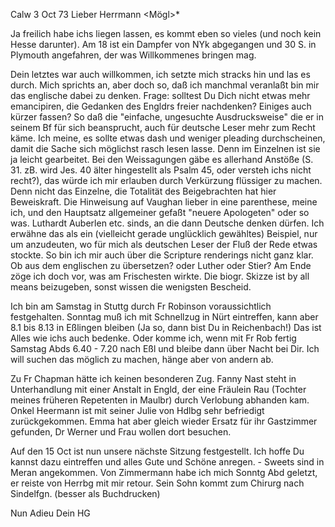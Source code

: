 Calw 3 Oct 73
Lieber Herrmann <Mögl>*

Ja freilich habe ichs liegen lassen, es kommt eben so vieles (und noch kein Hesse darunter). Am 18 ist ein Dampfer von NYk abgegangen und 30 S. in Plymouth angefahren, der was Willkommenes bringen mag.

Dein letztes war auch willkommen, ich setzte mich stracks hin und las es durch. Mich sprichts an, aber doch so, daß ich manchmal veranlaßt bin mir das englische dabei zu denken. Frage: solltest Du Dich nicht etwas mehr emancipiren, die Gedanken des Engldrs freier nachdenken? Einiges auch kürzer fassen? So daß die "einfache, ungesuchte Ausdrucksweise" die er in seinem Bf für sich beansprucht, auch für deutsche Leser mehr zum Recht käme. Ich meine, es sollte etwas dash und weniger pleading durchscheinen, damit die Sache sich möglichst rasch lesen lasse. Denn im Einzelnen ist sie ja leicht gearbeitet. Bei den Weissagungen gäbe es allerhand Anstöße (S. 31. zB. wird Jes. 40 älter hingestellt als Psalm 45, oder versteh ichs nicht recht?), das würde ich mir erlauben durch Verkürzung flüssiger zu machen. Denn nicht das Einzelne, die Totalität des Beigebrachten hat hier Beweiskraft. Die Hinweisung auf Vaughan lieber in eine parenthese, meine ich, und den Hauptsatz allgemeiner gefaßt "neuere Apologeten" oder so was. Luthardt Auberlen etc. sinds, an die dann Deutsche denken dürfen. Ich erwähne das als ein (vielleicht gerade unglücklich gewähltes) Beispiel, nur um anzudeuten, wo für mich als deutschen Leser der Fluß der Rede etwas stockte. So bin ich mir auch über die Scripture renderings nicht ganz klar. Ob aus dem englischen zu übersetzen? oder Luther oder Stier? Am Ende zöge ich doch vor, was am Frischesten wirkte. Die biogr. Skizze ist by all means beizugeben, sonst wissen die wenigsten Bescheid.

Ich bin am Samstag in Stuttg durch Fr Robinson voraussichtlich festgehalten. Sonntag muß ich mit Schnellzug in Nürt eintreffen, kann aber 8.1 bis 8.13 in Eßlingen bleiben (Ja so, dann bist Du in Reichenbach!) Das ist Alles wie ichs auch bedenke. Oder komme ich, wenn mit Fr Rob fertig Samstag Abds 6.40 - 7.20 nach Eßl und bleibe dann über Nacht bei Dir. Ich will suchen das möglich zu machen, hänge aber von andern ab.

Zu Fr Chapman hätte ich keinen besonderen Zug. Fanny Nast steht in Unterhandlung mit einer Anstalt in Engld, der eine Fräulein Rau (Tochter meines früheren Repetenten in Maulbr) durch Verlobung abhanden kam. 
Onkel Heermann ist mit seiner Julie von Hdlbg sehr befriedigt zurückgekommen. Emma hat aber gleich wieder Ersatz für ihr Gastzimmer gefunden, Dr Werner und Frau wollen dort besuchen.

Auf den 15 Oct ist nun unsere nächste Sitzung festgestellt. Ich hoffe Du kannst dazu eintreffen und alles Gute und Schöne anregen. - Sweets sind in Meran angekommen. Von Zimmermann habe ich mich Sonntg Abd geletzt, er reiste von Herrbg mit mir retour. Sein Sohn kommt zum Chirurg nach Sindelfgn. (besser als Buchdrucken)

 Nun Adieu Dein HG
